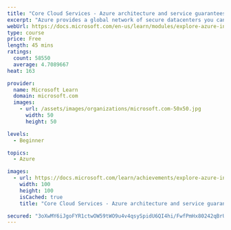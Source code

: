 ```yaml
---
title: "Core Cloud Services - Azure architecture and service guarantees"
excerpt: "Azure provides a global network of secure datacenters you can deploy your services into. Learn about the physical architecture of Azure, how redundancy is provided, and what service guarantees Microsoft provides."
webUrl: https://docs.microsoft.com/en-us/learn/modules/explore-azure-infrastructure/
type: course
price: Free
length: 45 mins
ratings:
  count: 58550
  average: 4.7089667
heat: 163

provider:
  name: Microsoft Learn
  domain: microsoft.com
  images:
    - url: /assets/images/organizations/microsoft.com-50x50.jpg
      width: 50
      height: 50

levels:
  - Beginner

topics:
  - Azure

images:
  - url: https://docs.microsoft.com/learn/achievements/explore-azure-infrastructure-social.png
    width: 100
    height: 100
    isCached: true
    title: "Core Cloud Services - Azure architecture and service guarantees"

secured: "3oXwMY6iJgoFYR1ctwOW59tWO9u4v4qsySpidU6QI4hi/FwfPmHx80242qBrUxB2Elme/zezeFTSOYvqNST/r8Jzdvhy81v86MRAb4NFTu5VjNHqxJHIImgMUktW+4esKiNXmJ6b6SMqmH6CAs70nDmveRd8akcOzsEbKwoGGXB1AX80ofF62g5rmdXBIwB+B3DLMp3xljMgLReZs3w89zcsNjZp2qGcbYNtnHOmxz4zC8gRSFFpXyaM9EgBR1DzxcmXGGLsO1NunnuENGJLbvyikrKIL+42wgsGXth3vFGdl1hdHydH6znHv1AhrYuhP7feTYPOLMYWKbpXdde1f42IlTVeHVVJ1p5LKEX5SXrbaCJ1mMS3La1qOqqH9XlAHwrTmmaifUB+KLEUEJaS3w==;mST/20gcTflEnTYe3TUeZA=="
---
```


